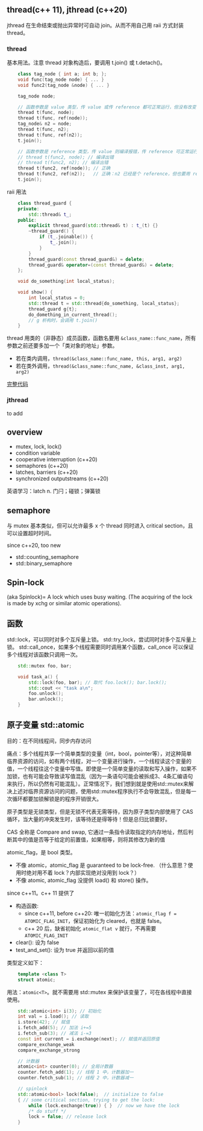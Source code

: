 ## thread(c++ 11), jthread (c++20)

jthread 在生命结束或抛出异常时可自动 join。从而不用自己用 raii 方式封装 thread。

### thread

基本用法。注意 thread 对象构造后，要调用 t.join() 或 t.detach()。

```cpp
    class tag_node { int a; int b; };
    void func(tag_node node) { ... }
    void func2(tag_node &node) { ... }

	tag_node node;

	// 函数参数是 value 类型，传 value 或传 reference 都可正常运行，但没有改变 node 内容
	thread t(func, node);
	thread t(func, ref(node));
	tag_node& n2 = node;
	thread t(func, n2);
	thread t(func, ref(n2));
	t.join();

	// 函数参数是 reference 类型，传 value 则编译报错，传 reference 可正常运行，且改变了 node 内容
	// thread t(func2, node); // 编译出错
	// thread t(func2, n2); // 编译出错
    thread t(func2, ref(node)); // 正确
    thread t(func2, ref(n2));   // 正确：n2 已经是个 reference，但也要用 ref()
	t.join();
```

raii 用法

```cpp
    class thread_guard {
    private:
        std::thread& t_;
    public:
        explicit thread_guard(std::thread& t) : t_(t) {}
        ~thread_guard() {
            if (t_.joinable()) {
                t_.join();
            }
        }
        thread_guard(const thread_guard&) = delete;
        thread_guard& operator=(const thread_guard&) = delete;
    };

    void do_something(int local_status);

    void show() {
        int local_status = 0;
        std::thread t = std::thread{do_something, local_status};
        thread_guard g{t};
        do_domething_in_current_thread();
        // g 析构时，会调用 t.join()
    }
```

thread 用类的（非静态）成员函数，函数名要用 `&class_name::func_name`，所有参数之前还要多加一个「类对象的地址」参数。

- 若在类内调用，`thread(&class_name::func_name, this, arg1, arg2)`
- 若在类外调用，`thread(&class_name::func_name, &class_inst, arg1, arg2)`

[完整代码](code/thread-using-class-member-func.cpp)

### jthread

to add

## overview

- mutex, lock, lock()
- condition variable
- cooperative interruption (c++20)
- semaphores (c++20)
- latches, barriers (c++20)
- synchronized outputstreams (c++20)

英语学习：latch n. 门闩；碰锁；弹簧锁

## semaphore

与 mutex 基本类似，但可以允许最多 x 个 thread 同时进入 critical section，且可以设置超时时间。

since c++20, too new

- std::counting_semaphore
- std::binary_semaphore

## Spin-lock

(aka Spinlock)= A lock which uses busy waiting. (The acquiring of the lock is made by xchg or similar atomic operations).

## 函数

std::lock，可以同时对多个互斥量上锁。
std::try_lock，尝试同时对多个互斥量上锁。
std::call_once，如果多个线程需要同时调用某个函数，call_once 可以保证多个线程对该函数只调用一次。

```cpp
    std::mutex foo, bar;

    void task_a() {
        std::lock(foo, bar); // 取代 foo.lock(); bar.lock();
        std::cout << "task a\n";
        foo.unlock();
        bar.unlock();
    }
```


## 原子变量 std::atomic

目的：在不同线程间，同步内存访问

痛点：多个线程共享一个简单类型的变量（int，bool，pointer等），对这种简单临界资源的访问，如有两个线程，对一个变量进行操作，一个线程读这个变量的值，一个线程往这个变量中写值。即使是一个简单变量的读取和写入操作，如果不加锁，也有可能会导致读写值混乱（因为一条语句可能会被拆成3、4条汇编语句来执行，所以仍然有可能混乱）。正常情况下，我们想到就是使用std::mutex来解决上述对临界资源访问的问题，使用std::mutex程序执行不会导致混乱，但是每一次循环都要加锁解锁是的程序开销很大。

原子类型是无锁类型，但是无锁不代表无需等待，因为原子类型内部使用了 CAS 循环，当大量的冲突发生时，该等待还是得等待！但是总归比锁要好。

CAS 全称是 Compare and swap, 它通过一条指令读取指定的内存地址，然后判断其中的值是否等于给定的前置值，如果相等，则将其修改为新的值




atomic_flag，是 bool 类型。

- 不像 atomic<T>，atomic_flag 是 guaranteed to be lock-free. （什么意思？使用时绝对用不着 lock？内部实现绝对没用到 lock？）
- 不像 atomic<bool>, atomic_flag 没提供 load() 和 store() 操作。

since c++11。c++ 11 提供了
- 构造函数: 
  - since c++11, before c++20: 唯一初始化方法：`atomic_flag f = ATOMIC_FLAG_INIT`，保证初始化为 cleared，也就是 false。
  - c++ 20 后，缺省初始化 `atomic_flat v` 就行，不再需要 `ATOMIC_FLAG_INIT`
- clear(): 设为 false
- test_and_set(): 设为 true 并返回以前的值


类型定义如下：
```cpp
    template <class T>
    struct atomic;
```

用法：`atomic<T>`。就不需要用 std::mutex 来保护该变量了，可在各线程中直接使用。

```cpp
    std::atomic<int> i(3); // 初始化
    int val = i.load(); // 读取
    i.store(42); // 赋值
    i.fetch_add(5); // 加法 i+=5
    i.fetch_sub(3); // 减法 i-=3
    const int current = i.exchange(next); // 赋值并返回原值
    compare_exchange_weak
    compare_exchange_strong

    // 计数器
    atomic<int> counter(0); // 全局计数器
    counter.fetch_add(1); // 线程 1 中，计数器加一
    counter.fetch_sub(1); // 线程 2 中，计数器减一

    // spinlock
    std::atomic<bool> lock(false);  // initialize to false
    { // some critical section, trying to get the lock:
        while (lock.exchange(true)) { }  // now we have the lock
        /* do stuff */
        lock = false; // release lock
    }
```

